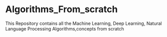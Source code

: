 # Algorithms_From_scratch
This Repository contains all the Machine Learning, Deep Learning, Natural Language Processing Algorithms,concepts from scratch 
